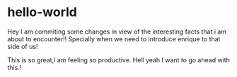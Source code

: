 # hello-world

Hey I am commiting some changes in view of the interesting facts that i am about to encounter!! Specially when we need to introduce enrique to that side of us!

This is so great,I am feeling so productive. Hell yeah I want to go ahead with this.!
